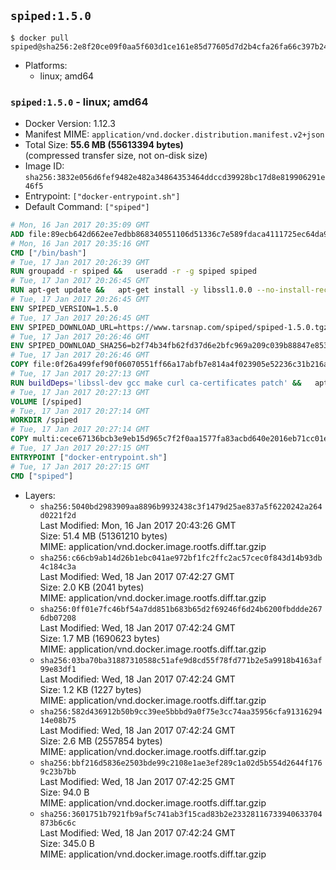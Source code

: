 ## `spiped:1.5.0`

```console
$ docker pull spiped@sha256:2e8f20ce09f0aa5f603d1ce161e85d77605d7d2b4cfa26fa66c397b24cc1dfd6
```

-	Platforms:
	-	linux; amd64

### `spiped:1.5.0` - linux; amd64

-	Docker Version: 1.12.3
-	Manifest MIME: `application/vnd.docker.distribution.manifest.v2+json`
-	Total Size: **55.6 MB (55613394 bytes)**  
	(compressed transfer size, not on-disk size)
-	Image ID: `sha256:3832e056d6fef9482e482a34864353464ddccd39928bc17d8e819906291e46f5`
-	Entrypoint: `["docker-entrypoint.sh"]`
-	Default Command: `["spiped"]`

```dockerfile
# Mon, 16 Jan 2017 20:35:09 GMT
ADD file:89ecb642d662ee7edbb868340551106d51336c7e589fdaca4111725ec64da957 in / 
# Mon, 16 Jan 2017 20:35:16 GMT
CMD ["/bin/bash"]
# Tue, 17 Jan 2017 20:26:39 GMT
RUN groupadd -r spiped &&	useradd -r -g spiped spiped
# Tue, 17 Jan 2017 20:26:45 GMT
RUN apt-get update &&	apt-get install -y libssl1.0.0 --no-install-recommends &&	rm -rf /var/lib/apt/lists/*
# Tue, 17 Jan 2017 20:26:45 GMT
ENV SPIPED_VERSION=1.5.0
# Tue, 17 Jan 2017 20:26:45 GMT
ENV SPIPED_DOWNLOAD_URL=https://www.tarsnap.com/spiped/spiped-1.5.0.tgz
# Tue, 17 Jan 2017 20:26:46 GMT
ENV SPIPED_DOWNLOAD_SHA256=b2f74b34fb62fd37d6e2bfc969a209c039b88847e853a49e91768dec625facd7
# Tue, 17 Jan 2017 20:26:46 GMT
COPY file:0f26a499fef90f06070551ff66a17abfb7e814a4f023905e52236c31b216a7bb in /0001-Fix-docker-stop-issue.patch 
# Tue, 17 Jan 2017 20:27:13 GMT
RUN buildDeps='libssl-dev gcc make curl ca-certificates patch' &&	apt-get update && apt-get install -y $buildDeps --no-install-recommends &&	rm -rf /var/lib/apt/lists/* &&	curl -fsSL "$SPIPED_DOWNLOAD_URL" -o spiped.tar.gz &&	echo "$SPIPED_DOWNLOAD_SHA256 spiped.tar.gz" |sha256sum -c - &&	mkdir -p /usr/local/src/spiped &&	tar xzf "spiped.tar.gz" -C /usr/local/src/spiped --strip-components=1 &&	rm "spiped.tar.gz" &&	patch -p1 -d /usr/local/src/spiped/ < /0001-Fix-docker-stop-issue.patch &&	make -C /usr/local/src/spiped &&	make -C /usr/local/src/spiped install &&	rm -rf /usr/local/src/spiped &&	apt-get purge -y --auto-remove $buildDeps
# Tue, 17 Jan 2017 20:27:13 GMT
VOLUME [/spiped]
# Tue, 17 Jan 2017 20:27:14 GMT
WORKDIR /spiped
# Tue, 17 Jan 2017 20:27:14 GMT
COPY multi:cece67136bcb3e9eb15d965c7f2f0aa1577fa83acbd640e2016eb71cc01e0cfa in /usr/local/bin/ 
# Tue, 17 Jan 2017 20:27:15 GMT
ENTRYPOINT ["docker-entrypoint.sh"]
# Tue, 17 Jan 2017 20:27:15 GMT
CMD ["spiped"]
```

-	Layers:
	-	`sha256:5040bd2983909aa8896b9932438c3f1479d25ae837a5f6220242a264d0221f2d`  
		Last Modified: Mon, 16 Jan 2017 20:43:26 GMT  
		Size: 51.4 MB (51361210 bytes)  
		MIME: application/vnd.docker.image.rootfs.diff.tar.gzip
	-	`sha256:c66cb9ab14d26b1ebc041ae972bf1fc2ffc2ac57cec0f843d14b93db4c184c3a`  
		Last Modified: Wed, 18 Jan 2017 07:42:27 GMT  
		Size: 2.0 KB (2041 bytes)  
		MIME: application/vnd.docker.image.rootfs.diff.tar.gzip
	-	`sha256:0ff01e7fc46bf54a7dd851b683b65d2f69246f6d24b6200fbddde2676db07208`  
		Last Modified: Wed, 18 Jan 2017 07:42:24 GMT  
		Size: 1.7 MB (1690623 bytes)  
		MIME: application/vnd.docker.image.rootfs.diff.tar.gzip
	-	`sha256:03ba70ba31887310588c51afe9d8cd55f78fd771b2e5a9918b4163af99e83df1`  
		Last Modified: Wed, 18 Jan 2017 07:42:24 GMT  
		Size: 1.2 KB (1227 bytes)  
		MIME: application/vnd.docker.image.rootfs.diff.tar.gzip
	-	`sha256:582d436912b50b9cc39ee5bbbd9a0f75e3cc74aa35956cfa9131629414e08b75`  
		Last Modified: Wed, 18 Jan 2017 07:42:24 GMT  
		Size: 2.6 MB (2557854 bytes)  
		MIME: application/vnd.docker.image.rootfs.diff.tar.gzip
	-	`sha256:bbf216d5836e2503bde99c2108e1ae3ef289c1a02d5b554d2644f1769c23b7bb`  
		Last Modified: Wed, 18 Jan 2017 07:42:25 GMT  
		Size: 94.0 B  
		MIME: application/vnd.docker.image.rootfs.diff.tar.gzip
	-	`sha256:3601751b7921fb9af5c741ab3f15cad83b2e23328116733940633704873b6c6c`  
		Last Modified: Wed, 18 Jan 2017 07:42:24 GMT  
		Size: 345.0 B  
		MIME: application/vnd.docker.image.rootfs.diff.tar.gzip
